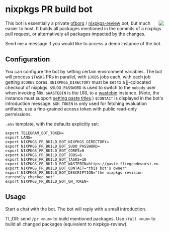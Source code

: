 # nixpkgs PR build bot

<img align="right" src="https://github.com/user-attachments/assets/0de07591-e58f-4567-9693-23f0333edf85">

This bot is essentially a private [ofborg](https://github.com/NixOS/ofborg?tab=readme-ov-file#ofborg) / [nixpkgs-review](https://github.com/Mic92/nixpkgs-review) bot, but much easier to host.
It builds all packages mentioned in the commits of a nixpkgs pull request, or alternatively all packages impacted by the changes.

Send me a message if you would like to access a demo instance of the bot.

## Configuration

You can configure the bot by setting certain environment variables.
The bot will process `$TASKS` PRs in parallel, with `$JOBS` jobs each, with each job getting `$CORES` cores.
`$NIXPKGS_DIRECTORY` must be set to a [jj](https://github.com/jj-vcs/jj#readme)-colocated checkout of nixpkgs.
`$SUDO_PASSWORD` is used to switch to the `nobody` user when invoking Nix.
`$WASTEBIN` is the URL to a [wastebin](https://github.com/matze/wastebin) instance.
(Note, the instance must support [setting paste titles](https://github.com/matze/wastebin/pull/91).)
`$CONTACT` is displayed in the bot's introduction message.
`$GH_TOKEN` is only used for fetching evaluation artifacts, use a fine-grained access token with public read-only permissions.

`.env` template, with the defaults explicitly set:
```
export TELEGRAM_BOT_TOKEN=
export LANG=
export NIXPKGS_PR_BUILD_BOT_NIXPKGS_DIRECTORY=
export NIXPKGS_PR_BUILD_BOT_SUDO_PASSWORD=
export NIXPKGS_PR_BUILD_BOT_CORES=0
export NIXPKGS_PR_BUILD_BOT_JOBS=6
export NIXPKGS_PR_BUILD_BOT_TASKS=10
export NIXPKGS_PR_BUILD_BOT_WASTEBIN=https://paste.fliegendewurst.eu
export NIXPKGS_PR_BUILD_BOT_CONTACT="this bot's owner"
export NIXPKGS_PR_BUILD_BOT_DESCRIPTION="the nixpkgs revision currently checked out"
export NIXPKGS_PR_BUILD_BOT_GH_TOKEN=
```

## Usage

Start a chat with the bot. The bot will reply with a small introduction.

TL;DR: send `/pr <num>` to build mentioned packages.
Use `/full <num>` to build all changed packages (equivalent to nixpkgs-review).
